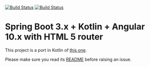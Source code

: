 [![Build Status](https://github.com/mpalourdio/SpringBootKotlinAngular/workflows/back/badge.svg?branch=master)](https://github.com/mpalourdio/SpringBootKotlinAngular/actions)
[![Build Status](https://github.com/mpalourdio/SpringBootKotlinAngular/workflows/front/badge.svg?branch=master)](https://github.com/mpalourdio/SpringBootKotlinAngular/actions)


Spring Boot 3.x + Kotlin + Angular 10.x with HTML 5 router
====================================================

This project is a port in Kotlin of [this one](https://github.com/mpalourdio/SpringBootAngularHTML5).

Please make sure you read its [README](https://github.com/mpalourdio/SpringBootAngularHTML5/blob/master/README.md) before raising an issue.
